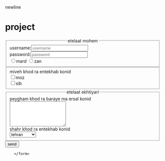 newline
# project
<!doctype html>

<html lang="en">
   <head>
        <meta charset="utf-8">
        <title> sahar</title>
   </head>
   <body>
        <form action="#" method="post" name="form sahar">
        	<fieldset>
        	<legend align="center">etelaat mohem</legend>
        	<label for="username">username:</label><input type="text" name="username" id="username" placeholder="username"><br>
        	<label for="password">password:</label><input type="password" name="password" id="password" placeholder="password"><br>
        	<input type="radio" name="jens" value="mard"><lable>mard</lable>
        	<input type="radio" name="jens" value="zan"><lable>zan</lable><br>
        	</fieldset>
        	<fieldset>
        	<label>miveh khod ra entekhab konid</label><br>
        	<input type="checkbox" name="miveh" value="moz">moz<br>
        	<input type="checkbox" name="miveh" value="sib">sib<br>
        	</fieldset>
        	<fieldset>
        	<legend align="center">etelaat ekhtiyari</legend>
        	<label>peygham khod ra baraye ma ersal konid</label><br>
        	<textarea name="paygham" rows="5" cols="20"></textarea><br>
        	<label>shahr khod ra entekhab konid</label><br>
        	<select>
        		<optgroup label="t">
        	        <option>tehran</option>
        		    <option>tabriz</option>
        		</optgroup>
        		<optgroup label="s">
        		    <option>shiraz</option>
        		</optgroup>
        		<optgroup label="e">
        		    <option>esfahan</option>
        		</optgroup>
        	</select>
        	</fieldset>
        	<input type="submit" value="send">



        </form>
   </body>

</html>
